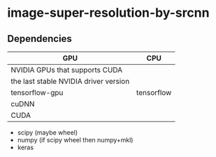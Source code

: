 # image-super-resolution-by-srcnn

## Dependencies

GPU | CPU
----|----
NVIDIA GPUs that supports CUDA | 
the last stable NVIDIA driver version |
tensorflow-gpu | tensorflow
cuDNN |
CUDA |

* scipy (maybe wheel)
* numpy (if scipy wheel then numpy+mkl)
* keras
